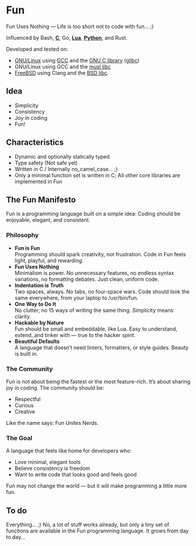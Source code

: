 # Fun

Fun Uses Nothing — Life is too short not to code with fun... ;)

Influenced by Bash, **[C](https://en.wikipedia.org/wiki/The_C_Programming_Language)**, Go, **[Lua](https://www.lua.org/)**, **[Python](https://www.python.org/)**, and Rust.

Developed and tested on:

 - [GNU/Linux](https://kernel.org/) using [GCC](https://gcc.gnu.org/) and the [GNU C library](https://www.gnu.org/software/libc/) ([glibc](https://en.wikipedia.org/wiki/Glibc)) 
 - GNU/Linux using GCC and the [musl libc](https://musl.libc.org/)
 - [FreeBSD](https://www.freebsd.org/) using Clang and the [BSD libc](https://en.wikipedia.org/wiki/C_standard_library#BSD_libc).

## Idea

 * Simplicity
 * Consistency
 * Joy in coding
 * Fun!

## Characteristics

 * Dynamic and optionally statically typed
 * Type safety (Not safe yet)
 * Written in C / Internally no_camel_case... ;)
 * Only a minimal function set is written in C; All other core libraries are implemented in Fun

## The Fun Manifesto

Fun is a programming language built on a simple idea:
Coding should be enjoyable, elegant, and consistent.

### Philosophy

 - **Fun is Fun**<br>
   Programming should spark creativity, not frustration. Code in Fun feels light, playful, and rewarding.
 - **Fun Uses Nothing**<br>
   Minimalism is power. No unnecessary features, no endless syntax variations, no formatting debates. Just clean, uniform code.
 - **Indentation is Truth**<br>
   Two spaces, always. No tabs, no four-space wars. Code should look the same everywhere, from your laptop to /usr/bin/fun.
 - **One Way to Do It**<br>
   No clutter, no 15 ways of writing the same thing. Simplicity means clarity.
 - **Hackable by Nature**<br>
   Fun should be small and embeddable, like Lua. Easy to understand, extend, and tinker with — true to the hacker spirit.
 - **Beautiful Defaults**<br>
   A language that doesn’t need linters, formatters, or style guides. Beauty is built in.

### The Community

Fun is not about being the fastest or the most feature-rich. It’s about sharing joy in coding. The community should be:

 - Respectful
 - Curious
 - Creative

Like the name says: Fun Unites Nerds.

### The Goal

A language that feels like home for developers who:

 - Love minimal, elegant tools
 - Believe consistency is freedom
 - Want to write code that looks good and feels good

Fun may not change the world — but it will make programming a little more fun.

## To do

Everything... ;) No, a lot of stuff works already, but only a tiny set of functions are available in the Fun programming language. It grows from day to day...